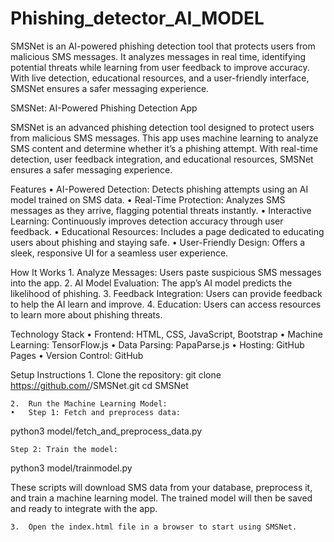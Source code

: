 # Phishing_detector_AI_MODEL
SMSNet is an AI-powered phishing detection tool that protects users from malicious SMS messages. It analyzes messages in real time, identifying potential threats while learning from user feedback to improve accuracy. With live detection, educational resources, and a user-friendly interface, SMSNet ensures a safer messaging experience.

SMSNet: AI-Powered Phishing Detection App

SMSNet is an advanced phishing detection tool designed to protect users from malicious SMS messages. This app uses machine learning to analyze SMS content and determine whether it’s a phishing attempt. With real-time detection, user feedback integration, and educational resources, SMSNet ensures a safer messaging experience.

Features
	•	AI-Powered Detection: Detects phishing attempts using an AI model trained on SMS data.
	•	Real-Time Protection: Analyzes SMS messages as they arrive, flagging potential threats instantly.
	•	Interactive Learning: Continuously improves detection accuracy through user feedback.
	•	Educational Resources: Includes a page dedicated to educating users about phishing and staying safe.
	•	User-Friendly Design: Offers a sleek, responsive UI for a seamless user experience.

 How It Works
	1.	Analyze Messages: Users paste suspicious SMS messages into the app.
	2.	AI Model Evaluation: The app’s AI model predicts the likelihood of phishing.
	3.	Feedback Integration: Users can provide feedback to help the AI learn and improve.
	4.	Education: Users can access resources to learn more about phishing threats.

 Technology Stack
	•	Frontend: HTML, CSS, JavaScript, Bootstrap
	•	Machine Learning: TensorFlow.js
	•	Data Parsing: PapaParse.js
	•	Hosting: GitHub Pages
	•	Version Control: GitHub

 Setup Instructions
	1.	Clone the repository:
     git clone https://github.com/<your-username>/SMSNet.git
     cd SMSNet

	2.	Run the Machine Learning Model:
	•	Step 1: Fetch and preprocess data:
 python3 model/fetch_and_preprocess_data.py


 	Step 2: Train the model:

  python3 model/trainmodel.py

  These scripts will download SMS data from your database, preprocess it, and train a machine learning model. The trained model will then be saved and ready to integrate with the app.

	3.	Open the index.html file in a browser to start using SMSNet.
